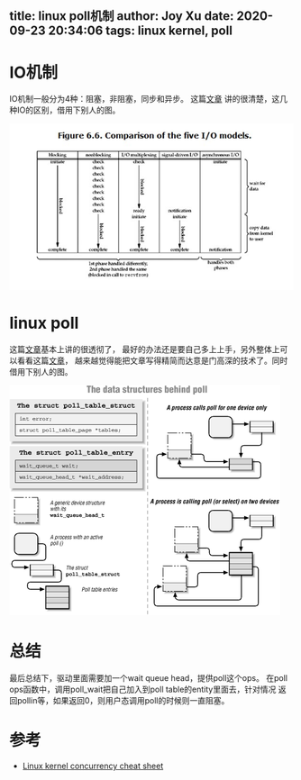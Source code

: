 
title: linux poll机制
author: Joy Xu
date: 2020-09-23 20:34:06
tags: linux kernel, poll
---

# IO机制

IO机制一般分为4种：阻塞，非阻塞，同步和异步。
这篇[文章](https://www.cnblogs.com/lovingprince/archive/2011/05/17/2166241.html)
讲的很清楚，这几种IO的区别，借用下别人的图。

![Linux IO区别](/images/linux-io.gif)

# linux poll

这篇[文章](https://www.cnblogs.com/loyenWang/p/12622904.html)基本上讲的很透彻了，
最好的办法还是要自己多上上手，另外整体上可以看看这篇[文章](https://www.oreilly.com/library/view/linux-device-drivers/0596000081/ch05s03.html)，
越来越觉得能把文章写得精简而达意是门高深的技术了。同时借用下别人的图。

![poll table entry and wait queue entry](/images/poll-table.png)

# 总结
最后总结下，驱动里面需要加一个wait queue head，提供poll这个ops。
在poll ops函数中，调用poll_wait把自己加入到poll table的entity里面去，针对情况
返回pollin等，如果返回0，则用户态调用poll的时候则一直阻塞。

# 参考

* [Linux kernel concurrency cheat sheet](https://blogs.oracle.com/linux/post/linux-kernel-concurrency-cheat-sheet)
